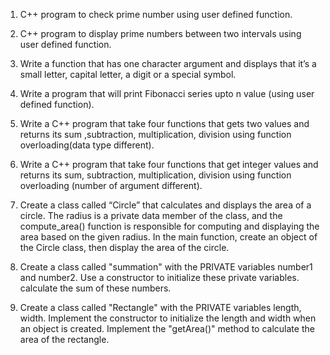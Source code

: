 1. C++ program to check prime number using user defined function.

2. C++ program to display prime numbers between two intervals using user defined function.

3. Write a function that has one character argument and displays that it’s a small letter, capital
letter, a digit or a special symbol.

4. Write a program that will print Fibonacci series upto n value (using user defined function).

5. Write a C++ program that take four functions that gets two values and returns its sum
,subtraction, multiplication, division using function overloading(data type different).

6. Write a C++ program that take four functions that get integer values and returns its sum,
subtraction, multiplication, division using function overloading (number of argument different).

7. Create a class called “Circle” that calculates and displays the area of a circle. The radius is a
private data member of the class, and the compute_area() function is responsible for computing
and displaying the area based on the given radius. In the main function, create an object of the
Circle class, then display the area of the circle.

8. Create a class called &quot;summation&quot; with the PRIVATE variables number1 and number2. Use a
constructor to initialize these private variables. calculate the sum of these numbers.

9. Create a class called &quot;Rectangle&quot; with the PRIVATE variables length, width. Implement the
constructor to initialize the length and width when an object is created. Implement the
&quot;getArea()&quot; method to calculate the area of the rectangle.